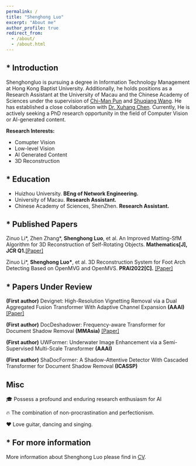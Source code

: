 ```yaml
---
permalink: /
title: "Shenghong Luo"
excerpt: "About me"
author_profile: true
redirect_from: 
  - /about/
  - /about.html
---
```

## * Introduction
Shenghongluo is pursuing a degree in Information Technology Management at Hong Kong Baptist University. Additionally, he holds positions as a Research Assistant at the University of Macau and the Chinese Academy of Sciences under the supervision of <a href="https://www.cis.um.edu.mo/~cmpun/">Chi-Man Pun</a> and <a href="https://people.ucas.edu.cn/~wangshuqiang?language=en">Shuqiang Wang</a>. He has established a close collaboration with <a href="https://cxh.netlify.app/">Dr. Xuhang Chen</a>. Currently, He is actively seeking a PhD research opportunity in the field of Computer Vision or AI-generated content.

<b>Research Interests:</b>
* Comupter Vision
* Low-level Vision
* AI Generated Content
* 3D Reconstruction


## * Education
* Huizhou University. **BEng of Network Engineering.**
* University of Macau. **Research Assistant.**
* Chinese Academy of Sciences, ShenZhen. **Research Assistant.**


## * Published Papers
Zinuo Li\*, Zhen Zhang\*, **Shenghong Luo**, et al. An Improved Matting-SfM Algorithm for 3D Reconstruction of Self-Rotating Objects. **Mathematics[J], JCR Q1.**<a href="https://doi.org/10.3390/math10162892">[Paper]</a>

Zinuo Li\*, **Shenghong Luo\***, et al. 3D Reconstruction System for Foot Arch Detecting Based on OpenMVG and OpenMVS. **PRAI2022[C].** <a href="https://ieeexplore.ieee.org/abstract/document/9904285">[Paper]</a>

## * Papers Under Review
**(First author)** Devignet: High-Resolution Vignetting Removal via a Dual Aggregated Fusion Transformer With Adaptive Channel Expansion **(AAAI)** <a href="https://arxiv.org/abs/2308.13739">[Paper]</a>

**(First author)** DocDeshadower: Frequency-aware Transformer for Document Shadow Removal **(MMAsia)** <a href="https://arxiv.org/abs/2307.15318">[Paper]</a>

**(First author)** UWFormer: Underwater Image Enhancement via a Semi-Supervised Multi-Scale Transformer **(AAAI)**

**(First author)** ShaDocFormer: A Shadow-Attentive Detector With Cascaded Transformer for Document Shadow Removal **(ICASSP)**
## Misc
🎓 Possess a profound and enduring research enthusiasm for AI

🔥 The combination of non-procrastination and perfectionism.

❤️ Love guitar, dancing and singing.

## * For more information
More information about Shenghong Luo please find in [CV](https://ShenghongLuo.github.io/files/CV-ShenghongLuo.pdf).
